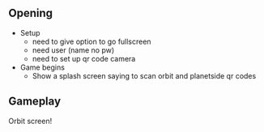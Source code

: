 ## Opening

- Setup
    - need to give option to go fullscreen
    - need user (name no pw)
    - need to set up qr code camera 
- Game begins
    - Show a splash screen saying to scan orbit and planetside qr codes

## Gameplay

Orbit screen!